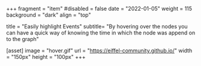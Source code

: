 +++
fragment = "item"
#disabled = false
date = "2022-01-05"
weight = 115
background = "dark"
align = "top"

title = "Easily highlight Events"
subtitle= "By hovering over the nodes you can have a quick way of knowing the time in which the node was append on to the graph"

[asset]
  image = "hover.gif"
  url = "https://eiffel-community.github.io/"
  width = "150px"
  height = "100px"
+++
